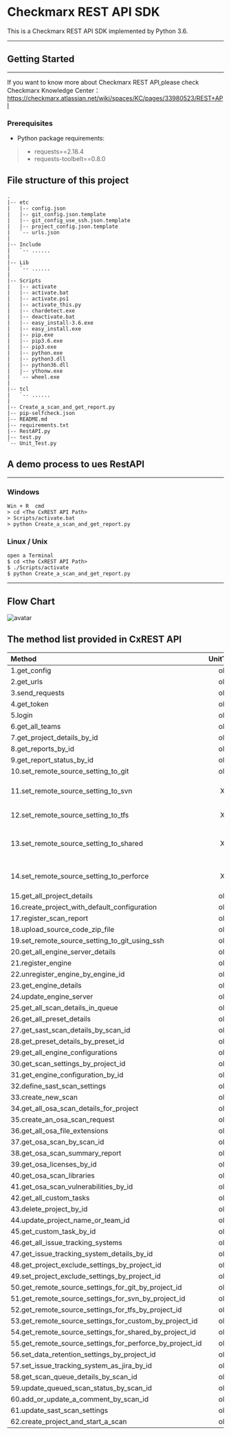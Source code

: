 # Checkmarx REST API SDK
This is a Checkmarx REST API SDK implemented by Python 3.6.

---
## Getting Started
---
If you want to know more about Checkmarx REST API,please check Checkmarx Knowledge Center：
https://checkmarx.atlassian.net/wiki/spaces/KC/pages/33980523/REST+API
### Prerequisites
* Python package requirements:
> * requests==2.18.4
> * requests-toolbelt==0.8.0

## File structure of this project
```
.
|-- etc
|   |-- config.json
|   |-- git_config.json.template
|   |-- git_config_use_ssh.json.template
|   |-- project_config.json.template
|   `-- urls.json
|
|-- Include
|   `-- ......
|
|-- Lib
|   `-- ......
|
|-- Scripts
|   |-- activate
|   |-- activate.bat
|   |-- activate.ps1
|   |-- activate_this.py
|   |-- chardetect.exe
|   |-- deactivate.bat
|   |-- easy_install-3.6.exe
|   |-- easy_install.exe
|   |-- pip.exe
|   |-- pip3.6.exe
|   |-- pip3.exe
|   |-- python.exe
|   |-- python3.dll
|   |-- python36.dll
|   |-- ythonw.exe
|   `-- wheel.exe
|
|-- tcl
|   `-- ......
|
|-- Create_a_scan_and_get_report.py
|-- pip-selfcheck.json
|-- README.md
|-- requirements.txt
|-- RestAPI.py
|-- test.py
`-- Unit_Test.py
```

## A demo process to ues RestAPI
---
### Windows
```
Win + R  cmd
> cd <The CxREST API Path>
> Scripts/activate.bat
> python Create_a_scan_and_get_report.py
```
### Linux / Unix
```b
open a Terminal
$ cd <the CxREST API Path>
$ ./Scripts/activate
$ python Create_a_scan_and_get_report.py
```

---
## Flow Chart
![avatar](https://raw.githubusercontent.com/binqsoft/CxRestPy/master/Lib/flow_chart.png)

 ## The method list provided in CxREST API

| Method                                                   | UnitTest |                             |
|:---------------------------------------------------------|:--------:|:----------------------------|
| 1.get_config                                             |    ok    |                             |
| 2.get_urls                                               |    ok    |                             |
| 3.send_requests                                          |    ok    |                             |
| 4.get_token                                              |    ok    |                             |
| 5.login                                                  |    ok    |                             |
| 6.get_all_teams                                          |    ok    |                             |
| 7.get_project_details_by_id                              |    ok    |                             |
| 8.get_reports_by_id                                      |    ok    |                             |
| 9.get_report_status_by_id                                |    ok    |                             |
| 10.set_remote_source_setting_to_git                      |    ok    |                             |
| 11.set_remote_source_setting_to_svn                      |    X     | need svn support            |
| 12.set_remote_source_setting_to_tfs                      |    X     | need tfs support            |
| 13.set_remote_source_setting_to_shared                   |    X     | need windows shared support |
| 14.set_remote_source_setting_to_perforce                 |    X     | need perforce support       |
| 15.get_all_project_details                               |    ok    |                             |
| 16.create_project_with_default_configuration             |    ok    |                             |
| 17.register_scan_report                                  |    ok    |                             |
| 18.upload_source_code_zip_file                           |    ok    |                             |
| 19.set_remote_source_setting_to_git_using_ssh            |    ok    |                             |
| 20.get_all_engine_server_details                         |    ok    |                             |
| 21.register_engine                                       |    ok    |                             |
| 22.unregister_engine_by_engine_id                        |    ok    |                             |
| 23.get_engine_details                                    |    ok    |                             |
| 24.update_engine_server                                  |    ok    |                             |
| 25.get_all_scan_details_in_queue                         |    ok    |                             |
| 26.get_all_preset_details                                |    ok    |                             |
| 27.get_sast_scan_details_by_scan_id                      |    ok    |                             |
| 28.get_preset_details_by_preset_id                       |    ok    |                             |
| 29.get_all_engine_configurations                         |    ok    |                             |
| 30.get_scan_settings_by_project_id                       |    ok    |                             |
| 31.get_engine_configuration_by_id                        |    ok    |                             |
| 32.define_sast_scan_settings                             |    ok    |                             |
| 33.create_new_scan                                       |    ok    |                             |
| 34.get_all_osa_scan_details_for_project                  |    ok    |                             |
| 35.create_an_osa_scan_request                            |    ok    |                             |
| 36.get_all_osa_file_extensions                           |    ok    |                             |
| 37.get_osa_scan_by_scan_id                               |    ok    |                             |
| 38.get_osa_scan_summary_report                           |    ok    |                             |
| 39.get_osa_licenses_by_id                                |    ok    |                             |
| 40.get_osa_scan_libraries                                |    ok    |                             |
| 41.get_osa_scan_vulnerabilities_by_id                    |    ok    |                             |
| 42.get_all_custom_tasks                                  |    ok    |                             |
| 43.delete_project_by_id                                  |    ok    |                             |
| 44.update_project_name_or_team_id                        |    ok    |                             |
| 45.get_custom_task_by_id                                 |    ok    |                             |
| 46.get_all_issue_tracking_systems                        |    ok    |                             |
| 47.get_issue_tracking_system_details_by_id               |    ok    |                             |
| 48.get_project_exclude_settings_by_project_id            |    ok    |                             |
| 49.set_project_exclude_settings_by_project_id            |    ok    |                             |
| 50.get_remote_source_settings_for_git_by_project_id      |    ok    |                             |
| 51.get_remote_source_settings_for_svn_by_project_id      |    ok    |                             |
| 52.get_remote_source_settings_for_tfs_by_project_id      |    ok    |                             |
| 53.get_remote_source_settings_for_custom_by_project_id   |    ok    |                             |
| 54.get_remote_source_settings_for_shared_by_project_id   |    ok    |                             |
| 55.get_remote_source_settings_for_perforce_by_project_id |    ok    |                             |
| 56.set_data_retention_settings_by_project_id             |    ok    |                             |
| 57.set_issue_tracking_system_as_jira_by_id               |    ok    |                             |
| 58.get_scan_queue_details_by_scan_id                     |    ok    |                             |
| 59.update_queued_scan_status_by_scan_id                  |    ok    |                             |
| 60.add_or_update_a_comment_by_scan_id                    |    ok    |                             |
| 61.update_sast_scan_settings                             |    ok    |                             |
| 62.create_project_and_start_a_scan                       |    ok    |                             |
